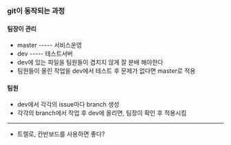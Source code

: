 ### git이 동작되는 과정
#### 팀장이 관리
- master ----- 서비스운영
- dev ----- 테스트서버
- dev에 있는 파일을 팀원들이 겹치지 않게 잘 분배 해야한다
- 팀원들이 올린 작업을 dev에서 테스트 후 문제가 없다면 master로 적용


#### 팀원
- dev에서 각각의 issue마다 branch 생성
- 각각의 branch에서 작업 후 dev에 올리면, 팀장이 확인 후 적용시킴

---
- 트렐로, 칸반보드를 사용하면 좋다?
